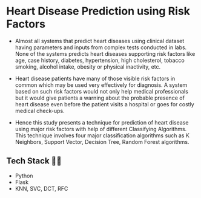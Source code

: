 # Heart Disease Prediction using Risk Factors

- Almost all systems that predict heart diseases using clinical dataset having parameters and inputs from complex tests conducted in labs. 
  None of the systems predicts heart diseases supporting risk factors like age, case history, diabetes, hypertension, high cholesterol, tobacco smoking, 
  alcohol intake, obesity or physical inactivity, etc. 
  
- Heart disease patients have many of those visible risk factors in common which may be used very effectively for diagnosis. 
  A system based on such risk factors would not only help medical professionals but it would give patients a warning about the probable presence 
  of heart disease even before the patient visits a hospital or goes for costly medical check-ups. 
  
- Hence this study presents a technique for prediction of heart disease using major risk factors with help of different Classifying Algorithms. 
  This technique involves four major classification algorithms such as K Neighbors, Support Vector, Decision Tree, Random Forest algorithms.
  
## Tech Stack 👨‍💻
- Python
- Flask
- KNN, SVC, DCT, RFC
